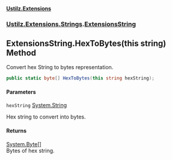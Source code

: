 #### [Ustilz.Extensions](index.md 'index')
### [Ustilz.Extensions.Strings](Ustilz.Extensions.Strings.md 'Ustilz.Extensions.Strings').[ExtensionsString](Ustilz.Extensions.Strings.ExtensionsString.md 'Ustilz.Extensions.Strings.ExtensionsString')

## ExtensionsString.HexToBytes(this string) Method

Convert hex String to bytes representation.

```csharp
public static byte[] HexToBytes(this string hexString);
```
#### Parameters

<a name='Ustilz.Extensions.Strings.ExtensionsString.HexToBytes(thisstring).hexString'></a>

`hexString` [System.String](https://docs.microsoft.com/en-us/dotnet/api/System.String 'System.String')

Hex string to convert into bytes.

#### Returns
[System.Byte](https://docs.microsoft.com/en-us/dotnet/api/System.Byte 'System.Byte')[[]](https://docs.microsoft.com/en-us/dotnet/api/System.Array 'System.Array')  
Bytes of hex string.